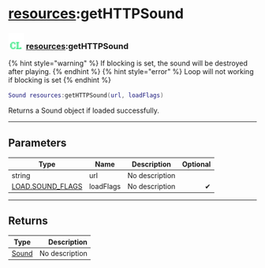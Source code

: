 # [resources](../resources/README.md):getHTTPSound

### <img src="../../.gitbook/assets/client.png" width="32" height="32" /> [resources](../resources/README.md):getHTTPSound

{% hint style="warning" %} If blocking is set, the sound will be destroyed after playing. {% endhint %}
{% hint style="error" %} Loop will not working if blocking is set {% endhint %}


```lua
Sound resources:getHTTPSound(url, loadFlags)
```

Returns a Sound object if loaded successfully.<br>

-----------------
## Parameters

| Type   | Name | Description | Optional |
| ------ | ---- | ----------- | -------: |
| string | url | No description |  |
| [LOAD.SOUND_FLAGS](../load.sound_flags/README.md) | loadFlags | No description | ✔ |

-----------------
## Returns

| Type   | Description |
| ------ | ----------: |
| [Sound](../sound/README.md) | No description |

